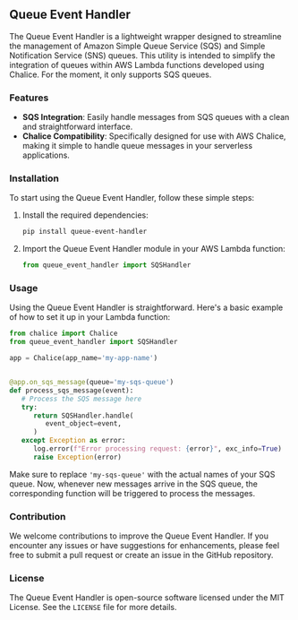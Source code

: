 ## Queue Event Handler

The Queue Event Handler is a lightweight wrapper designed to streamline 
the management of Amazon Simple Queue Service (SQS) and Simple Notification 
Service (SNS) queues. This utility is intended to simplify the integration 
of queues within AWS Lambda functions developed using Chalice. For the moment,
it only supports SQS queues.

### Features

- **SQS Integration**: Easily handle messages from SQS queues with a clean and straightforward interface.
- **Chalice Compatibility**: Specifically designed for use with AWS Chalice, making it simple to handle queue messages in your serverless applications.

### Installation

To start using the Queue Event Handler, follow these simple steps:

1. Install the required dependencies:

   ```bash
   pip install queue-event-handler
   ```

2. Import the Queue Event Handler module in your AWS Lambda function:

   ```python
   from queue_event_handler import SQSHandler
   ```

### Usage

Using the Queue Event Handler is straightforward. Here's a basic example of how to set it up in your Lambda function:

```python
from chalice import Chalice
from queue_event_handler import SQSHandler

app = Chalice(app_name='my-app-name')


@app.on_sqs_message(queue='my-sqs-queue')
def process_sqs_message(event):
   # Process the SQS message here
   try:
      return SQSHandler.handle(
         event_object=event,
      )
   except Exception as error:
      log.error(f"Error processing request: {error}", exc_info=True)
      raise Exception(error)

```

Make sure to replace `'my-sqs-queue'` with the actual names of your SQS queue. Now, whenever new messages arrive in the SQS queue, the corresponding function will be triggered to process the messages.

### Contribution

We welcome contributions to improve the Queue Event Handler. If you encounter any issues or have suggestions for enhancements, please feel free to submit a pull request or create an issue in the GitHub repository.

### License

The Queue Event Handler is open-source software licensed under the MIT License. See the `LICENSE` file for more details.